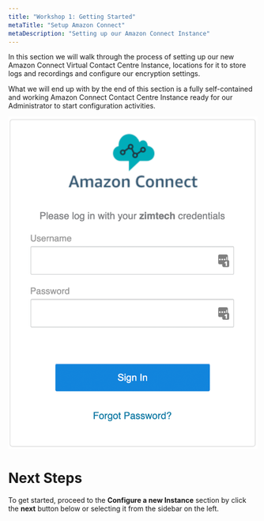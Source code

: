 ```yaml
---
title: "Workshop 1: Getting Started"
metaTitle: "Setup Amazon Connect"
metaDescription: "Setting up our Amazon Connect Instance"
---
```


In this section we will walk through the process of setting up our new Amazon Connect Virtual Contact Centre Instance, locations for it to store logs and recordings and configure our encryption settings. 

What we will end up with by the end of this section is a fully self-contained and working Amazon Connect Contact Centre Instance ready for our Administrator to start configuration activities.

![Amazon Connect Instance](./instancelogin.png)

# Next Steps
To get started, proceed to the <b>Configure a new Instance</b> section by click the <b>next</b> button below or selecting it from the sidebar on the left.